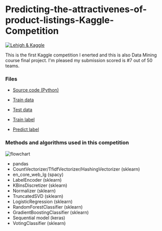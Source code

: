 # Predicting-the-attractivenes-of-product-listings-Kaggle-Competition
[![Lehigh & Kaggle](licence.png)](https://www.kaggle.com/c/lehighcse347447)

This is the first Kaggle competition I enerted and this is also Data Mining course final project. I'm pleased my submission scored is #7 out of 50 teams.

### Files

* [Source code (Python)](https://github.com/chd415/Predicting-the-attractiveness-of-product-listings/blob/master/447final.ipynb)

* [Train data](https://github.com/chd415/Predicting-the-attractiveness-of-product-listings/blob/master/train_data.csv)

* [Test data](https://github.com/chd415/Predicting-the-attractiveness-of-product-listings/blob/master/test_data.csv)

* [Train label](https://github.com/chd415/Predicting-the-attractiveness-of-product-listings/blob/master/train_label.csv)

* [Predict label](https://github.com/chd415/Predicting-the-attractiveness-of-product-listings/blob/master/predict_submitted.csv)


### Methods and algorithms used in this competition

![flowchart](flowchart.png)

* pandas
* CountVectorizer/TfidfVectorizer/HashingVectorizer (sklearn)
* en_core_web_lg (spacy)
* LabelEncoder (sklearn)
* KBinsDiscretizer (sklearn)
* Normalizer (sklearn)
* TruncatedSVD (sklearn)
* LogisticRegression (sklearn)
* RandomForestClassifier (sklearn)
* GradientBoostingClassifier (sklearn)
* Sequential model (keras)
* VotingClassifier (sklearn)
